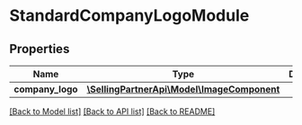 # StandardCompanyLogoModule

## Properties
Name | Type | Description | Notes
------------ | ------------- | ------------- | -------------
**company_logo** | [**\SellingPartnerApi\Model\ImageComponent**](ImageComponent.md) |  | 

[[Back to Model list]](../README.md#documentation-for-models) [[Back to API list]](../README.md#documentation-for-api-endpoints) [[Back to README]](../README.md)


